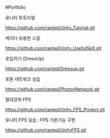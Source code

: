 #Portfolio

유니티 튜토리얼<p>
https://github.com/raoted/Unity_Tutorial.git <p>
케이디 유용한 스킬<p>
https://github.com/raoted/Unity_UsefulSkill.git <p>
옷입히기 (DressUp) <p>
https://github.com/raoted/Dressup.git <p>
포톤 네트워크 실습 <p>
https://github.com/raoted/PhotonNetwork.git <p>
절대강좌 FPS <p>
https://github.com/raoted/Unity_FPS_Project.git <p>
유니티 FPS 실습 : FPS 기본기능 구현 <p>
https://github.com/raoted/UnityFPS.git <p>
